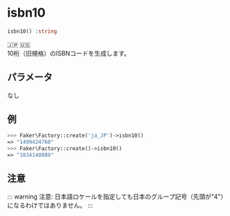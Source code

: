 # isbn10
```php
isbn10() :string
```
:jp: :us:  
10桁（旧規格）のISBNコードを生成します。

## パラメータ
なし

## 例
```php
>>> Faker\Factory::create('ja_JP')->isbn10()
=> "1499424760"
>>> Faker\Factory::create()->isbn10()
=> "1834140889"
```

## 注意
::: warning 注意:
日本語ロケールを指定しても日本のグループ記号（先頭が"4"）になるわけではありません。
:::
